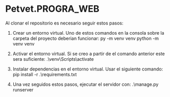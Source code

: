 # Petvet.PROGRA_WEB

Al clonar el repositorio es necesario seguir estos pasos:

1. Crear un entorno virtual. Uno de estos comandos en la consola sobre la carpeta del proyecto deberian funcionar:
  py -m venv venv
  python -m venv venv

2. Activar el entorno virtual. Si se creo a partir de el comando anterior este sera suficiente:
  .\venv\Scripts\activate

3. Instalar dependencias en el entorno virtual. Usar el siguiente comando:
  pip install -r .\requirements.txt

4. Una vez seguidos estos pasos, ejecutar el servidor con:
  .\manage.py runserver